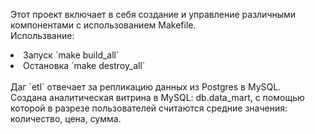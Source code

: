 Этот проект включает в себя создание и управление различными компонентами с использованием Makefile.
<br>
Использвание:
<li>Запуск `make build_all`</li>
<li>Остановка `make destroy_all`</li>
<br>
Даг `etl` отвечает за репликацию данных из Postgres в MySQL.
<br>
Создана аналитическая витрина в MySQL: db.data_mart, с помощью которой в разрезе пользователей считаются средние значения: количество, цена, сумма.
